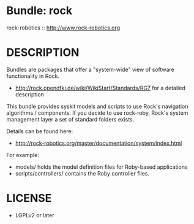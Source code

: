 # Bundle: rock

rock-robotics :: http://www.rock-robotics.org

# DESCRIPTION

Bundles are packages that offer a "system-wide" view of software functionality
in Rock.

* http://rock.opendfki.de/wiki/WikiStart/Standards/RG7 for a detailed description

This bundle provides syskit models and scripts to use Rock's navigation algorithms / components.
If you decide to use rock-roby, Rock's system management layer a set of standard folders exists.

Details can be found here:

* http://rock-robotics.org/master/documentation/system/index.html

For example:

* models/ holds the model definition files for Roby-based applications
* scripts/controllers/ contains the Roby controller files.

# LICENSE

* LGPLv2 or later
